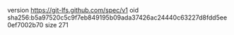 version https://git-lfs.github.com/spec/v1
oid sha256:b5a97520c5c9f7eb849195b09ada37426ac24440c63227d8fdd5ee0ef7002b70
size 271
